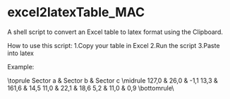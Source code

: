 # excel2latexTable_MAC
A shell script to convert an Excel table to latex format using the Clipboard.

How to use this script:
1.Copy your table in Excel
2.Run the script
3.Paste into latex


Example:

\toprule
Sector a & Sector b & Sector c
\midrule
127,0 & 26,0 & -1,1
13,3 & 161,6 & 14,5
11,0 & 22,1 & 18,6
5,2 & 11,0 & 0,9
\bottomrule\
